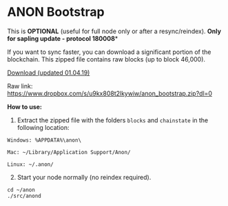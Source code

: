 # ANON Bootstrap

This is **OPTIONAL** (useful for full node only or after a resync/reindex).
**Only for sapling update - protocol 180008***

If you want to sync faster, you can download a significant portion of the blockchain.
This zipped file contains raw blocks (up to block 46,000).

[Download (updated 01.04.19)](https://uce34a600f740abaeabcb39a2ab1.dl.dropboxusercontent.com/cd/0/get/AeMgSfGnOYqkb9RhLhehWODwsUH9oRcS1I4G6fHDS3FxxuZB-9EQ4daaxO5g5muVwLLt8_n8FjDiP0f0-AatCObpVeb7Idq7BwmMb3dJSlmiog/file?dl=1#)

Raw link: https://www.dropbox.com/s/u9kx808t2lkywiw/anon_bootstrap.zip?dl=0

**How to use:**

1. Extract the zipped file with the folders ```blocks``` and ```chainstate``` in the following location:

```
Windows: %APPDATA%\anon\

Mac: ~/Library/Application Support/Anon/

Linux: ~/.anon/
```
2. Start your node normally (no reindex required).

```
cd ~/anon
./src/anond

